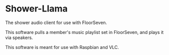 # Shower-Llama
The shower audio client for use with FloorSeven.

This software pulls a member's music playlist set in FloorSeven, and plays it via speakers.

This software is meant for use with Raspbian and VLC.

